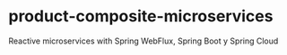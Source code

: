 # product-composite-microservices
Reactive microservices with Spring WebFlux, Spring Boot y Spring Cloud
